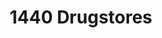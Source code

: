 ---
title: "1440 Drugstores"
url: /ciudad-autonoma-de-buenos-aires/1440-drugstores/
shop: comodidad
---